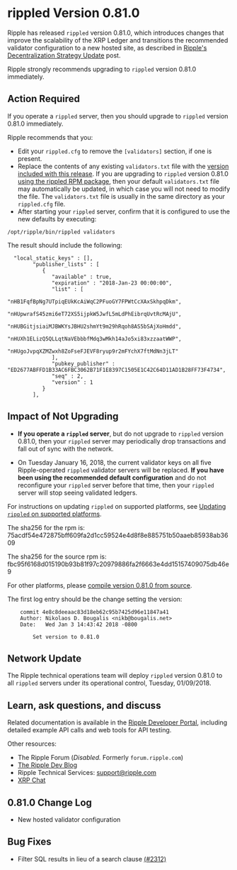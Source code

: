 # rippled Version 0.81.0

Ripple has released `rippled` version 0.81.0, which introduces changes that improve the scalability of the XRP Ledger and transitions the recommended validator configuration to a new hosted site, as described in [Ripple's Decentralization Strategy Update](https://developers.ripple.com/blog/2017/decent-strategy-update.html) post.

Ripple strongly recommends upgrading to `rippled` version 0.81.0 immediately.

## Action Required

If you operate a `rippled` server, then you should upgrade to `rippled` version 0.81.0 immediately.

Ripple recommends that you:

* Edit your `rippled.cfg` to remove the `[validators]` section, if one is present.
* Replace the contents of any existing `validators.txt` file with the [version included with this release](https://github.com/ripple/rippled/blob/4e8c8deeaac83d18eb62c95b7425d96e11847a41/doc/validators-example.txt#L51-L55). If you are upgrading to `rippled` version 0.81.0 [using the rippled RPM package](https://ripple.com/build/rippled-setup/#updating-rippled), then your default `validators.txt` file may automatically be updated, in which case you will not need to modify the file. The `validators.txt` file is usually in the same directory as your `rippled.cfg` file.
* After starting your `rippled` server, confirm that it is configured to use the new defaults by executing:

`/opt/ripple/bin/rippled validators`

The result should include the following:

      "local_static_keys" : [],
            "publisher_lists" : [
               {
                  "available" : true,
                  "expiration" : "2018-Jan-23 00:00:00",
                  "list" : [
                      "nHB1FqfBpNg7UTpiqEUkKcAiWqC2PFuoGY7FPWtCcXAxSkhpqDkm",
                      "nHUpwrafS45zmi6eT72XS5ijpkW5JwfL5mLdPhEibrqUvtRcMAjU",
                      "nHUBGitjsiaiMJBWKYsJBHU2shmYt9m29hRqoh8AS5bSAjXoHmdd",
                      "nHUXh1ELizQ5QLLqtNaVEbbbfMdq3wMkh14aJo5xi83xzzaatWWP",
                      "nHUgoJvpqXZMZwxh8ZoFseFJEVF8ryup9r2mFYchX7ftMdNn3jLT"
                  ],
                  "pubkey_publisher" : "ED2677ABFFD1B33AC6FBC3062B71F1E8397C1505E1C42C64D11AD1B28FF73F4734",
                  "seq" : 2,
                  "version" : 1
               }
            ],

## Impact of Not Upgrading

* **If you operate a `rippled` server**, but do not upgrade to `rippled` version 0.81.0, then your `rippled` server may periodically drop transactions and fall out of sync with the network.

* On Tuesday January 16, 2018, the current validator keys on all five Ripple-operated `rippled` validator servers will be replaced. **If you have been using the recommended default configuration** and do not reconfigure your `rippled` server before that time, then your `rippled` server will stop seeing validated ledgers.

For instructions on updating `rippled` on supported platforms, see [Updating `rippled` on supported platforms](https://ripple.com/build/rippled-setup/#updating-rippled).

The sha256 for the rpm is: 75acdf54e472875bff609fa2d1cc59524e4d8f8e885751b50aaeb85938ab3609

The sha256 for the source rpm is: fbc95f6168d015190b93b81f97c20979886fa2f6663e4dd15157409075db46e9

For other platforms, please [compile version 0.81.0 from source](https://github.com/ripple/rippled/tree/master/Builds).

The first log entry should be the change setting the version:

        commit 4e8c8deeaac83d18eb62c95b7425d96e11847a41
        Author: Nikolaos D. Bougalis <nikb@bougalis.net>
        Date:   Wed Jan 3 14:43:42 2018 -0800

        	Set version to 0.81.0


## Network Update
The Ripple technical operations team will deploy `rippled` version 0.81.0 to all `rippled` servers under its operational control, Tuesday, 01/09/2018.

## Learn, ask questions, and discuss
Related documentation is available in the [Ripple Developer Portal](https://ripple.com/build/), including detailed example API calls and web tools for API testing.

Other resources:

* The Ripple Forum (_Disabled._ Formerly `forum.ripple.com`)
* [The Ripple Dev Blog](https://developers.ripple.com/blog/)
* Ripple Technical Services: <support@ripple.com>
* [XRP Chat](http://www.xrpchat.com/)


## 0.81.0 Change Log

* New hosted validator configuration

## Bug Fixes

* Filter SQL results in lieu of a search clause [(#2312)](https://github.com/ripple/rippled/pull/2312)